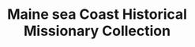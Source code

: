 ---
layout: repo
title: "Maine sea Coast Historical Missionary Collection"
id: 2398
permalink: repos/2398/
---